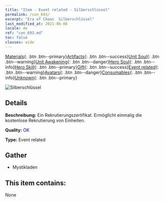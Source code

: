 ```yaml
---
title: "Item - Event related - Silberschlüssel"
permalink: /con_693/
excerpt: "Era of Chaos  Silberschlüssel"
last_modified_at: 2021-06-08
locale: de
ref: "con_693.md"
toc: false
classes: wide
---
```

 [Materials](/ItemsDE/){: .btn .btn--primary}[Artifacts](/ItemsDE/Artifacts/){: .btn .btn--success}[Unit Soul](/ItemsDE/UnitSoul/){: .btn .btn--warning}[Unit Awakening](/ItemsDE/UnitAwakening/){: .btn .btn--danger}[Hero Soul](/ItemsDE/HeroSoul/){: .btn .btn--info}[Hero Skill](/ItemsDE/HeroSkill/){: .btn .btn--primary}[Gift](/ItemsDE/Gift/){: .btn .btn--success}[Event related](/ItemsDE/Events/){: .btn .btn--warning}[Avatars](/ItemsDE/Avatars/){: .btn .btn--danger}[Consumables](/ItemsDE/Consumables/){: .btn .btn--info}[Unknown](/ItemsDE/Unknown/){: .btn .btn--primary}

 ![Silberschlüssel](/images/t/i_tool_3001.png)

## Details
 **Beschreibung:** Ein Rekrutierungszertifikat. Ermöglicht einmalig die kostenlose Rekrutierung von Einheiten.

 **Quality:** <span style="color: #0000CD">OK</span>

 **Type:** Event related

## Gather

*    Mystikladen 

## This item contains:

  None

